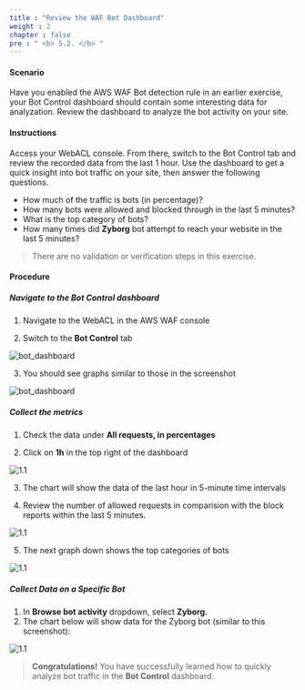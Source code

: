 ```yaml
---
title : "Review the WAF Bot Dashboard"
weight : 2
chapter : false
pre : " <b> 5.2. </b> "
---
```


#### Scenario

Have you enabled the AWS WAF Bot detection rule in an earlier exercise, your Bot Control dashboard should contain some interesting data for analyzation. Review the dashboard to analyze the bot activity on your site.

#### Instructions

Access your WebACL console. From there, switch to the Bot Control tab and review the recorded data from the last 1 hour. Use the dashboard to get a quick insight into bot traffic on your site, then answer the following questions.

- How much of the traffic is bots (in percentage)?
- How many bots were allowed and blocked through in the last 5 minutes?
- What is the top category of bots?
- How many times did **Zyborg** bot attempt to reach your website in the last 5 minutes?

> There are no validation or verification steps in this exercise.

#### Procedure
##### Navigate to the Bot Control dashboard

1. Navigate to the WebACL in the AWS WAF console

2. Switch to the **Bot Control** tab

![bot_dashboard](/images/5/2/bot_dashboard.png)

3. You should see graphs similar to those in the screenshot

![bot_dashboard](/images/5/2/bot-dashboard_2.png)

##### Collect the metrics

1. Check the data under **All requests, in percentages**

2. Click on **1h** in the top right of the dashboard

![1.1](/images/5/2/s2.png)

3. The chart will show the data of the last hour in 5-minute time intervals

4. Review the number of allowed requests in comparision with the block reports within the last 5 minutes.

![1.1](/images/5/2/s5.png)

5. The next graph down shows the top categories of bots

![1.1](/images/5/2/s6.png)
##### Collect Data on a Specific Bot

1. In **Browse bot activity** dropdown, select **Zyborg.**
2. The chart below will show data for the Zyborg bot (similar to this screenshot):

![1.1](/images/5/2/collect_data_s2.png)
> **Congratulations!** You have successfully learned how to quickly analyze bot traffic in the **Bot Control** dashboard.